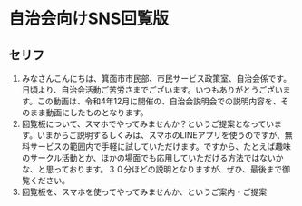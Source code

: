 # 自治会向けSNS回覧版
## セリフ
1. みなさんこんにちは、箕面市市民部、市民サービス政策室、自治会係です。日頃より、自治会活動ご苦労さまでございます。いつもありがとうございます。この動画は、令和4年12月に開催の、自治会説明会での説明内容を、そのまま動画にしたものとなります。
2. 回覧板について、スマホでやってみませんか？というご提案となっています。いまからご説明するしくみは、スマホのLINEアプリを使うのですが、無料サービスの範囲内で手軽に試していただけます。ですから、たとえば趣味のサークル活動とか、ほかの場面でも応用していただける方法ではないかな、と思っております。３０分ほどの説明となりますが、ぜひ、最後まで御覧ください。
3. 回覧板を、スマホを使ってやってみませんか、というご案内・ご提案
